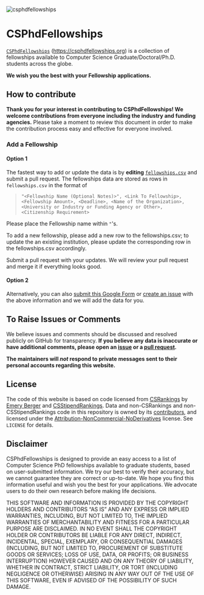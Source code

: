 ![csphdfellowships](https://cronitor.io/badges/eLI0Mf/production/LaojZVocKAySVcmnuU6xD3ZmWJ0.svg)

# CSPhdFellowships

[`CSPhdFellowships`](https://csphdfellowships.org) (https://csphdfellowships.org) is a collection of fellowships available to Computer Science Graduate/Doctoral/Ph.D. students across the globe.

**We wish you the best with your Fellowship applications.**

## How to contribute

**Thank you for your interest in contributing to CSPhdFellowships! We welcome contributions from everyone including the industry and funding agencies.** Please take a moment to review this document in order to make the contribution process easy and effective for everyone involved.

### Add a Fellowship 

#### Option 1
The fastest way to add or update the data is by **editing** [`fellowships.csv`](https://csphdfellowships/csphdfellowships/edit/main/fellowships.csv) and submit a pull request. The fellowships data are stored as rows in `fellowships.csv` in the format of

> ```"<Fellowship Name (Optional Notes)>", <Link To Fellowship>, <Fellowship Amount>, <Deadline>, <Name of the Organization>, <University or Industry or Funding Agency or Other>, <Citizenship Requirement>```

Please place the Fellowship name within `"`'s. 

To add a new fellowship, please add a new row to the fellowships.csv; to update the an existing institution, please update the corresponding row in the fellowships.csv accordingly.

Submit a pull request with your updates. We will review your pull request and merge it if everything looks good.

#### Option 2
Alternatively, you can also [submit this Google Form](https://forms.gle/vvbjCBF28vRfiNQQ8) or [create an issue](https://github.com/csphdfellowships/csphdfellowships/issues/new/choose) with the above information and we will add the data for you.

## To Raise Issues or Comments

We believe issues and comments should be discussed and resolved publicly on GitHub for transparency. 
**If you believe any data is inaccurate or have additional comments,
please open an [issue](https://github.com/csphdfellowships/csphdfellowships/issues/new/choose) or a [pull request](https://github.com/csphdfellowships/csphdfellowships/pulls).**

**The maintainers will <i>not</i> respond to private messages sent to their personal accounts regarding this website.**  
  
## License
The code of this website is based on code licensed from [CSRankings](https://github.com/emeryberger/CSrankings) by [Emery Berger](https://emeryberger.com/) and [CSStipendRankings](https://github.com/CSStipendRankings/CSStipendRankings).
Data and non-CSRankings and non-CSStipendRankings code in this repository is owned by its [contributors](https://github.com/csphdfellowships/csphdfellowships/contributors), and licensed under the [Attribution-NonCommercial-NoDerivatives](https://creativecommons.org/licenses/by-nc-nd/4.0/) license. See `LICENSE` for details.

## Disclaimer
CSPhdFellowships is designed to provide an easy access to a list of Computer Science PhD fellowships available to graduate students, based on user-submitted information. We try our best to verify their accuracy, but we cannot guarantee they are correct or up-to-date. We hope you find this information useful and wish you the best for your applications. We advocate users to do their own research before making life decisions.

THIS SOFTWARE AND INFORMATION IS PROVIDED BY THE COPYRIGHT HOLDERS AND CONTRIBUTORS “AS IS” AND ANY EXPRESS OR IMPLIED WARRANTIES, INCLUDING, BUT NOT LIMITED TO, THE IMPLIED WARRANTIES OF MERCHANTABILITY AND FITNESS FOR A PARTICULAR PURPOSE ARE DISCLAIMED. IN NO EVENT SHALL THE COPYRIGHT HOLDER OR CONTRIBUTORS BE LIABLE FOR ANY DIRECT, INDIRECT, INCIDENTAL, SPECIAL, EXEMPLARY, OR CONSEQUENTIAL DAMAGES (INCLUDING, BUT NOT LIMITED TO, PROCUREMENT OF SUBSTITUTE GOODS OR SERVICES; LOSS OF USE, DATA, OR PROFITS; OR BUSINESS INTERRUPTION) HOWEVER CAUSED AND ON ANY THEORY OF LIABILITY, WHETHER IN CONTRACT, STRICT LIABILITY, OR TORT (INCLUDING NEGLIGENCE OR OTHERWISE) ARISING IN ANY WAY OUT OF THE USE OF THIS SOFTWARE, EVEN IF ADVISED OF THE POSSIBILITY OF SUCH DAMAGE.

